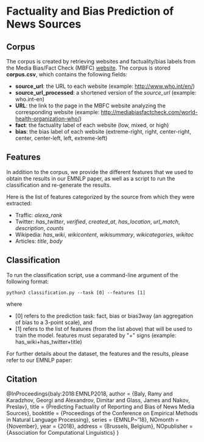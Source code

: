 # Factuality and Bias Prediction of News Sources

## Corpus
The corpus is created by retrieving websites and factuality/bias labels from the Media Bias/Fact Check (MBFC) [website](http://mediabiasfactcheck.com/). The corpus is stored **corpus.csv**, which contains the following fields:
* **source_url**: the URL to each website (example: http://www.who.int/en/)
* **source_url_processed**: a shortened version of the *source_url* (example: who.int-en)
* **URL**: the link to the page in the MBFC website analyzing the corresponding website (example: http://mediabiasfactcheck.com/world-health-organization-who/)
* **fact**: the factuality label of each website (low, mixed, or high)
* **bias**: the bias label of each website (extreme-right, right, center-right, center, center-left, left, extreme-left)

## Features
In addition to the corpus, we provide the different features that we used to obtain the results in our EMNLP paper, as well as a script to run the classification and re-generate the results.

Here is the list of features categorized by the source from which they were extracted:
* Traffic: *alexa_rank*
* Twitter: *has_twitter*, *verified*, *created_at*, *has_location*, *url_match*, *description*, *counts*
* Wikipedia: *has_wiki*, *wikicontent*, *wikisummary*, *wikicategories*, *wikitoc*
* Articles: *title*, *body*

## Classification
To run the classification script, use a command-line argument of the following format:

```
python3 classification.py --task [0] --features [1]
```

where
* [0] refers to the prediction task: fact, bias or bias3way (an aggregation of bias to a 3-point scale), and
* [1] refers to the list of features (from the list above) that will be used to train the model. features must separated by "+" signs (example: has_wiki+has_twitter+title)


For further details about the dataset, the features and the results, please refer to our EMNLP paper:

## Citation
@InProceedings{baly:2018:EMNLP2018,
  author    = {Baly, Ramy  and  Karadzhov, Georgi  and  Alexandrov, Dimitar and  Glass, James  and  Nakov, Preslav},
  title     = {Predicting Factuality of Reporting and Bias of News Media Sources},
  booktitle = {Proceedings of the Conference on Empirical Methods in Natural Language Processing},
  series = {EMNLP~'18},
  NOmonth     = {November},
  year      = {2018},
  address   = {Brussels, Belgium},
  NOpublisher = {Association for Computational Linguistics}
}
